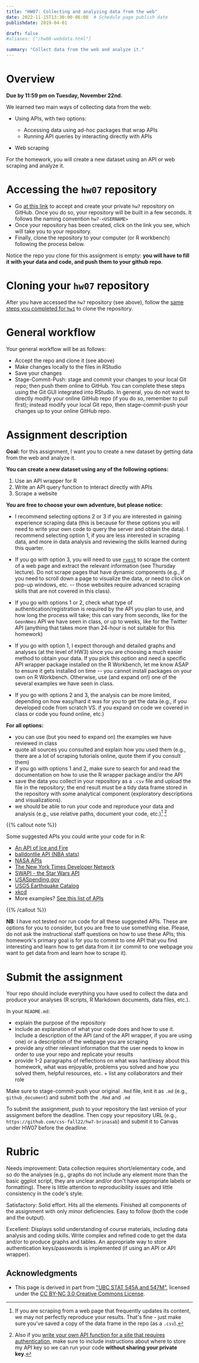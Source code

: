 ```yaml
---
title: "HW07: Collecting and analyzing data from the web"
date: 2022-11-15T13:30:00-06:00  # Schedule page publish date
publishdate: 2019-04-01

draft: false
#aliases: ["/hw08-webdata.html"]

summary: "Collect data from the web and analyze it."
---
```




# Overview

**Due by 11:59 pm on Tuesday, November 22nd.**

We learned two main ways of collecting data from the web:

* Using APIs, with two options:
  * Accessing data using ad-hoc packages that wrap APIs
  * Running API queries by interacting directly with APIs

* Web scraping

For the homework, you will create a new dataset using an API or web scraping and analyze it.


# Accessing the `hw07` repository

* Go [at this link](https://classroom.github.com/a/pHFIjv3m) to accept and create your private `hw7` repository on GitHub. Once you do so, your repository will be built in a few seconds. It follows the naming convention `hw7-<USERNAME>`  
* Once your repository has been created, click on the link you see, which will take you to your repository. 
* Finally, clone the repository to your computer (or R workbench) following the process below.

Notice the repo you clone for this assignment is empty: **you will have to fill it with your data and code, and push them to your github repo**.

# Cloning your `hw07` repository

After you have accessed the `hw7` repository (see above), follow the [same steps you completed for `hw1`](/homework/edit-readme/) to clone the repository.


# General workflow

Your general workflow will be as follows:

* Accept the repo and clone it (see above)
* Make changes locally to the files in RStudio
* Save your changes
* Stage-Commit-Push: stage and commit your changes to your local Git repo; then push them online to GitHub. You can complete these steps using the Git GUI integrated into RStudio. In general, you do not want to directly modify your online GitHub repo (if you do so, remember to pull first); instead modify your local Git repo, then stage-commit-push your changes up to your online GitHub repo. 


# Assignment description

**Goal:** for this assignment, I want you to create a new dataset by getting data from the web and analyze it. 

**You can create a new dataset using any of the following options:**

1. Use an API wrapper for R
1. Write an API query function to interact directly with APIs
1. Scrape a website

**You are free to choose your own adventure, but please notice:** 

* I recommend selecting options 2 or 3 if you are interested in gaining experience scraping data (this is because for these options you will need to write your own code to query the server and obtain the data). I recommend selecting option 1, if you are less interested in scraping data, and more in data analysis and reviewing the skills learned during this quarter.

* If you go with option 3, you will need to use [`rvest`](https://github.com/hadley/rvest) to scrape the content of a web page and extract the relevant information (see Thursday lecture). Do not scrape pages that have dynamic components (e.g., if you need to scroll down a page to visualize the data, or need to click on pop-up windows, etc. -- those websites require advanced scraping skills that are not covered in this class).

* If you go with options 1 or 2, check what type of authentication/registration is required by the API you plan to use, and how long the process will take; this can vary from seconds, like for the `GeonNmes` API we have seen in class, or up to weeks, like for the Twitter API (anything that takes more than 24-hour is not suitable for this homework)

* If you go with option 1, I expect thorough and detailed graphs and analyses (at the level of HW3) since you are choosing a much easier method to obtain your data. If you pick this option and need a specific API wrapper package installed on the R Workbench, let me know ASAP to ensure it gets installed on time -- you cannot install packages on your own on R Workbench. Otherwise, use (and expand on!) one of the several examples we have seen in class.

* If you go with options 2 and 3, the analysis can be more limited, depending on how easy/hard it was for you to get the data (e.g., if you developed code from scratch VS. if you expand on code we covered in class or code you found online, etc.) 

**For all options:** 
* you can use (but you need to expand on) the examples we have reviewed in class
* quote all sources you consulted and explain how you used them (e.g., there are a lot of scraping tutorials online, quote them if you consult them)
* if you go with options 1 and 2, make sure to search for and read the documentation on how to use the R wrapper package and/or the API
* save the data you collect in your repository as a `.csv` file and upload the file in the repository; the end result must be a tidy data frame stored in the repository with some analytical component (exploratory descriptions and visualizations). 
* we should be able to run your code and reproduce your data and analysis (e.g., use relative paths, document your code, etc.)[^repro] [^key]

{{% callout note %}}

Some suggested APIs you could write your code for in R:

* [An API of Ice and Fire](https://anapioficeandfire.com/)
* [balldontlie API (NBA stats)](http://www.balldontlie.io/#introduction)
* [NASA APIs](https://api.nasa.gov/index.html)
* [The New York Times Developer Network](https://developer.nytimes.com/)
* [SWAPI - the Star Wars API](https://swapi.dev/)
* [USASpending.gov](https://api.usaspending.gov/)
* [USGS Earthquake Catalog](https://earthquake.usgs.gov/fdsnws/event/1/)
* [xkcd](https://xkcd.com/json.html)
* More examples? [See this list of APIs]( https://ucsd.libguides.com/c.php?g=90743&p=3202435)

{{% /callout %}}

**NB**: I have not tested nor run code for all these suggested APIs. These are options for you to consider, but you are free to use something else. Please, do not ask the instructional staff questions on how to use these APIs; this homework's primary goal is for you to commit to one API that you find interesting and learn how to get data from it (or commit to one webpage you want to get data from and learn how to scrape it).


# Submit the assignment

Your repo should include everything you have used to collect the data and produce your analyses (R scripts, R Markdown documents, data files, etc.).

In your `README.md`:
* explain the purpose of the repository
* include an explanation of what your code does and how to use it. Include a description of the API (and of the API wrapper, if you are using one) or a description of the webpage you are scraping
* provide any other relevant information that the user needs to know in order to use your repo and replicate your results 
* provide 1-2 paragraphs of reflections on what was hard/easy about this homework, what was enjoyable, problems you solved and how you solved them, helpful resources, etc. + list any collaborators and their role

Make sure to stage-commit-push your original `.Rmd` file, knit it as `.md` (e.g., `github_document`) and submit both the `.Rmd` and `.md`

To submit the assignment, push to your repository the last version of your assignment before the deadline. Then copy your repository URL (e.g., `https://github.com/css-fall22/hw7-brinasab`) and submit it to Canvas under HW07 before the deadline.


# Rubric

Needs improvement: Data collection requires short/elementary code, and so do the analyses (e.g., graphs do not include any element more than the basic ggplot script, they are unclear and/or don't have appropriate labels or formatting). There is little attention to reproducibility issues and little consistency in the code's style.

Satisfactory: Solid effort. Hits all the elements. Finished all components of the assignment with only minor deficiencies. Easy to follow (both the code and the output). 

Excellent: Displays solid understanding of course materials, including data analysis and coding skills. Write complex and refined code to get the data and/or to produce graphs and tables. An appropriate way to store authentication keys/passwords is implemented (if using an API or API wrapper).


## Acknowledgments


* This page is derived in part from ["UBC STAT 545A and 547M"](http://stat545.com), licensed under the [CC BY-NC 3.0 Creative Commons License](https://creativecommons.org/licenses/by-nc/3.0/).

[^repro]: If you are scraping from a web page that frequently updates its content, we may not perfectly reproduce your results. That's fine - just make sure you've saved a copy of the data frame in the repo (as a `.csv`).
[^key]: Also if you [write your own API function for a site that requires authentication](https://cran.r-project.org/web/packages/httr/vignettes/api-packages.html#authentication), make sure to include instructions about where to store my API key so we can run your code **without sharing your private key**.
